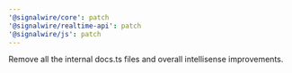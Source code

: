 ```yaml
---
'@signalwire/core': patch
'@signalwire/realtime-api': patch
'@signalwire/js': patch
---
```


Remove all the internal docs.ts files and overall intellisense improvements.
